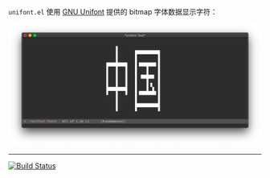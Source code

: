 `unifont.el` 使用 [GNU Unifont](http://unifoundry.com/unifont/index.html) 提供的 bitmap 字体数据显示字符：

![Screenshot of M-x unifont-test](screenshot.png)

---
[![Build Status](https://travis-ci.org/xuchunyang/unifont.el.svg?branch=master)](https://travis-ci.org/xuchunyang/unifont.el)
